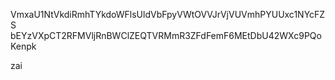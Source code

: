 VmxaU1NtVkdiRmhTYkdoWFlsUldVbFpyVWtOVVJrVjVUVmhPYUUxc1NYcFZS
bEYzVXpCT2RFMVljRnBWClZEQTVRMmR3ZFdFemF6MEtDbU42WXc9PQoKenpk

zai